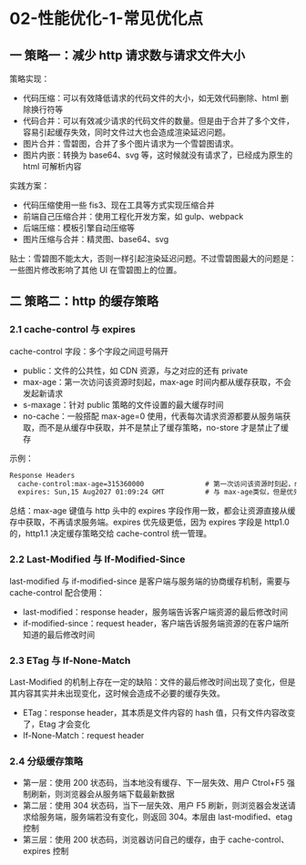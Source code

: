 # 02-性能优化-1-常见优化点

## 一 策略一：减少 http 请求数与请求文件大小

策略实现：

- 代码压缩：可以有效降低请求的代码文件的大小，如无效代码删除、html 删除换行符等
- 代码合并：可以有效减少请求的代码文件的数量。但是由于合并了多个文件，容易引起缓存失效，同时文件过大也会造成渲染延迟问题。
- 图片合并：雪碧图，合并了多个图片请求为一个雪碧图请求。
- 图片内嵌：转换为 base64、svg 等，这时候就没有请求了，已经成为原生的 html 可解析内容

实践方案：

- 代码压缩使用一些 fis3、现在工具等方式实现压缩合并
- 前端自己压缩合并：使用工程化开发方案，如 gulp、webpack
- 后端压缩：模板引擎自动压缩等
- 图片压缩与合并：精灵图、base64、svg

贴士：雪碧图不能太大，否则一样引起渲染延迟问题。不过雪碧图最大的问题是：一些图片修改影响了其他 UI 在雪碧图上的位置。

## 二 策略二：http 的缓存策略

### 2.1 cache-control 与 expires

cache-control 字段：多个字段之间逗号隔开

- public：文件的公共性，如 CDN 资源，与之对应的还有 private
- max-age：第一次访问该资源时刻起，max-age 时间内都从缓存获取，不会发起新请求
- s-maxage：针对 public 策略的文件设置的最大缓存时间
- no-cache：一般搭配 max-age=0 使用，代表每次请求资源都要从服务端获取，而不是从缓存中获取，并不是禁止了缓存策略，no-store 才是禁止了缓存

示例：

```txt
Response Headers
  cache-control:max-age=315360000               # 第一次访问该资源时刻起，max-age时间内都从缓存获取
  expires: Sun,15 Aug2027 01:09:24 GMT          # 与 max-age类似，但是优先级较低。
```

总结：max-age 键值与 http 头中的 expires 字段作用一致，都会让资源直接从缓存中获取，不再请求服务端。expires 优先级更低，因为 expires 字段是 http1.0 的，http1.1 决定缓存策略交给 cache-control 统一管理。

### 2.2 Last-Modified 与 If-Modified-Since

last-modified 与 if-modified-since 是客户端与服务端的协商缓存机制，需要与 cache-control 配合使用：

- last-modified：response header，服务端告诉客户端资源的最后修改时间
- if-modified-since：request header，客户端告诉服务端资源的在客户端所知道的最后修改时间

### 2.3 ETag 与 If-None-Match

Last-Modified 的机制上存在一定的缺陷：文件的最后修改时间出现了变化，但是其内容其实并未出现变化，这时候会造成不必要的缓存失效。

- ETag：response header，其本质是文件内容的 hash 值，只有文件内容改变了，Etag 才会变化
- If-None-Match：request header

### 2.4 分级缓存策略

- 第一层：使用 200 状态码，当本地没有缓存、下一层失效、用户 Ctrol+F5 强制刷新，则浏览器会从服务端下载最新数据
- 第二层：使用 304 状态码，当下一层失效、用户 F5 刷新，则浏览器会发送请求给服务端，服务端若没有变化，则返回 304。本层由 last-modified、etag 控制
- 第三层：使用 200 状态码，浏览器访问自己的缓存，由于 cache-control、expires 控制
